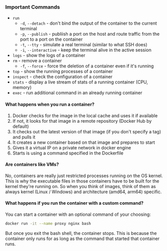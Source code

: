 ### Important Commands
- `run`
	- `-d`, `--detach` - don't bind the output of the container to the current terminal
	- `-p`, `--publish` - publiish a port on the host and route traffic from the port to a port on the container
	- `-t`, `--tty` - simulate a real terminal (similar to what SSH does)
	- `-i`, `--interactive` - keep the terminal alive in the active session
- `logs` - show the logs of a container
- `rm` - remove a container
	- `-f`, `--force` - force the deletion of a container even if it's running
- `top` - show the running processes of a container 
- `inspect` - check the configuration of a container
- `stats` - display a live stream of stats of a running container (CPU, memory)
- `exec` - run additional command in an already running container

#### What happens when you run a container?
1. Docker checks for the image in the local cache and uses it if available
2. If not, it looks for that image in a remote repository (Docker Hub by default)
3. It checks out the latest version of that image (if you don't specify a tag) and pulls it
4. It creates a new container based on that image and prepares to start
5. Gives it a virtual IP on a private network in docker engine
6. Starts is using a command specified in the Dockerfile

#### Are containers like VMs?
No, containers are really just restricted processes running on the OS kernel. This is why the executable files in those containers have to be built for the kernel they're running on. So when you think of images, think of them as always kernel (Linux / Windows) and architecture (amd64, arm64) specific.


#### What happens if you run the container with a custom command?
You can start a container with an optional command of your choosing:
```sh
docker run -it --name proxy nginx bash
```

But once you exit the bash shell, the container stops. This is because the container only runs for as long as the command that started that container runs.

